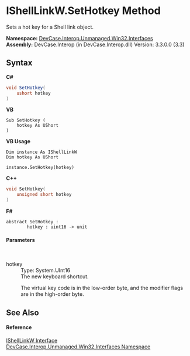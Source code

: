 # IShellLinkW.SetHotkey Method 
 

Sets a hot key for a Shell link object.

**Namespace:**&nbsp;<a href="N_DevCase_Interop_Unmanaged_Win32_Interfaces">DevCase.Interop.Unmanaged.Win32.Interfaces</a><br />**Assembly:**&nbsp;DevCase.Interop (in DevCase.Interop.dll) Version: 3.3.0.0 (3.3)

## Syntax

**C#**<br />
``` C#
void SetHotkey(
	ushort hotkey
)
```

**VB**<br />
``` VB
Sub SetHotkey ( 
	hotkey As UShort
)
```

**VB Usage**<br />
``` VB Usage
Dim instance As IShellLinkW
Dim hotkey As UShort

instance.SetHotkey(hotkey)
```

**C++**<br />
``` C++
void SetHotkey(
	unsigned short hotkey
)
```

**F#**<br />
``` F#
abstract SetHotkey : 
        hotkey : uint16 -> unit 

```


#### Parameters
&nbsp;<dl><dt>hotkey</dt><dd>Type: System.UInt16<br />The new keyboard shortcut. 

 The virtual key code is in the low-order byte, and the modifier flags are in the high-order byte.</dd></dl>

## See Also


#### Reference
<a href="T_DevCase_Interop_Unmanaged_Win32_Interfaces_IShellLinkW">IShellLinkW Interface</a><br /><a href="N_DevCase_Interop_Unmanaged_Win32_Interfaces">DevCase.Interop.Unmanaged.Win32.Interfaces Namespace</a><br />